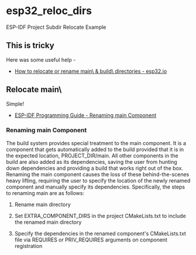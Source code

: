 # esp32_reloc_dirs

ESP-IDF Project Subdir Relocate Example

## This is tricky

Here was some useful help - 

- [How to relocate or rename main\ & build\ directories - esp32.io](http://forum.esp32.com/viewtopic.php?f=13&t=44878&sid=2a296088b0342d8d1ae8d63c3473828e)

## Relocate main\

Simple!

- [ESP-IDF Programming Guide - Renaming main Component](https://docs.espressif.com/projects/esp-idf/en/latest/esp32/api-guides/build-system.html#rename-main)


### Renaming main Component

The build system provides special treatment to the main component. It is a component that gets automatically added to the build provided that it is in the expected location, PROJECT_DIR/main. All other components in the build are also added as its dependencies, saving the user from hunting down dependencies and providing a build that works right out of the box. Renaming the main component causes the loss of these behind-the-scenes heavy lifting, requiring the user to specify the location of the newly renamed component and manually specify its dependencies. Specifically, the steps to renaming main are as follows:

1. Rename main directory

2. Set EXTRA_COMPONENT_DIRS in the project CMakeLists.txt to include the renamed main directory

3. Specify the dependencies in the renamed component's CMakeLists.txt file via REQUIRES or PRIV_REQUIRES arguments on component registration